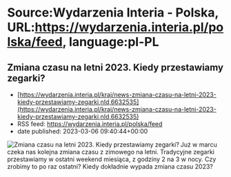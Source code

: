 # Source:Wydarzenia Interia - Polska, URL:https://wydarzenia.interia.pl/polska/feed, language:pl-PL

## Zmiana czasu na letni 2023. Kiedy przestawiamy zegarki?
 - [https://wydarzenia.interia.pl/kraj/news-zmiana-czasu-na-letni-2023-kiedy-przestawiamy-zegarki,nId,6632535](https://wydarzenia.interia.pl/kraj/news-zmiana-czasu-na-letni-2023-kiedy-przestawiamy-zegarki,nId,6632535)
 - RSS feed: https://wydarzenia.interia.pl/polska/feed
 - date published: 2023-03-06 09:40:44+00:00

<p><a href="https://wydarzenia.interia.pl/kraj/news-zmiana-czasu-na-letni-2023-kiedy-przestawiamy-zegarki,nId,6632535"><img align="left" alt="Zmiana czasu na letni 2023. Kiedy przestawiamy zegarki?" src="https://i.iplsc.com/zmiana-czasu-na-letni-2023-kiedy-przestawiamy-zegarki/000GUAHJ4I9QWC0X-C321.jpg" /></a>Już w marcu czeka nas kolejna zmiana czasu z zimowego na letni. Tradycyjne zegarki przestawiamy w ostatni weekend miesiąca, z godziny 2 na 3 w nocy.  Czy zrobimy to po raz ostatni? Kiedy dokładnie wypada zmiana czasu 2023?</p><br clear="all" />

